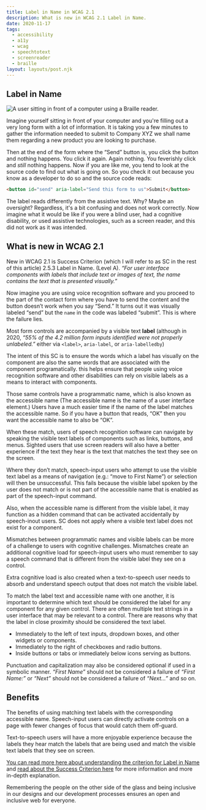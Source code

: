 ```yaml
---
title: Label in Name in WCAG 2.1
description: What is new in WCAG 2.1 Label in Name.
date: 2020-11-17
tags:
  - accessibility
  - a11y
  - wcag
  - speechtotext
  - screenreader
  - braille
layout: layouts/post.njk
---
```


## Label in Name

![A user sitting in front of a computer using a Braille reader.](https://res.cloudinary.com/colabottles/image/upload/v1605616284/images/accessibility.jpg "Photo by Sigmund on Unsplash.")

Imagine yourself sitting in front of your computer and you're filling out a very long form with a lot of information. It is taking you a few minutes to gather the information needed to submit to Company XYZ we shall name them regarding a new product you are looking to purchase.

Then at the end of the form where the &ldquo;Send&rdquo; button is, you click the button and nothing happens. You click it again. Again nothing. You feverishly click and _still_ nothing happens. Now if you are like me, you tend to look at the source code to find out what is going on. So you check it out because you know as a developer to do so and the source code reads:

```html
<button id="send" aria-label="Send this form to us">Submit</button>
```

The label reads differently from the assistive text. Why&quest; Maybe an oversight&quest; Regardless, it's a bit confusing and does not work correctly. Now imagine what it would be like if you were a blind user, had a cognitive disability, or used assistive technologies, such as a screen reader, and this did not work as it was intended.

## What is new in WCAG 2.1

New in WCAG 2.1 is Success Criterion (which I will refer to as SC in the rest of this article) 2.5.3 Label in Name. (Level A). *&ldquo;For user interface components with labels that include text or images of text, the name contains the text that is presented visually.&rdquo;*

Now imagine you are using voice recognition software and you proceed to the part of the contact form where you have to send the content and the button doesn’t work when you say &ldquo;Send.&rdquo; It turns out it was visually labeled &ldquo;send&rdquo; but the `name` in the code was labeled &ldquo;submit&rdquo;. This is where the failure lies.

Most form controls are accompanied by a visible text **label** (although in 2020, *&ldquo;55% of the 4.2 million form inputs identified were not properly unlabeled.&rdquo;* either via `<label>`, `aria-label`, or `aria-labelledby`)

The intent of this SC is to ensure the words which a label has visually on the component are also the same words that are associated with the component programatically. this helps ensure that people using voice recognition software and other disabilities can rely on visible labels as a means to interact with components.

Those same controls have a programmatic name, which is also known as the accessible name (The accessible name is the name of a user interface element.) Users have a much easier time if the name of the label matches the accessible name. So if you have a button that reads, “OK” then you want the accessible name to also be &ldquo;OK&rdquo;.

When these match, users of speech recognition software can navigate by speaking the visible text labels of components such as links, buttons, and menus. Sighted users that use screen readers will also have a better experience if the text they hear is the text that matches the text they see on the screen.

Where they don’t match, speech-input users who attempt to use the visible text label as a means of navigation (e.g.: &ldquo;move to First Name&rdquo;) or selection will then be unsuccessful. This fails because the visible label spoken by the user does not match or is not part of  the accessible name that is enabled as part of the speech-input command.

Also, when the accessible name is different from the visible label, it may function as a hidden command that can be activated accidentally by speech-inout users. SC does not apply where a visible text label does not exist for a component.

Mismatches between programmatic names and visible labels can be more of a challenge to users with cognitive challenges. Mismatches create an additional cognitive load for speech-input users who must remember to say a speech command that is different from the visible label they see on a control.

Extra cognitive load is also created when a text-to-speech user needs to absorb and understand speech output that does not match the visible label.

To match the label text and accessible name with one another, it is important to determine which text should be considered the label for any component for any given control. There are often multiple text strings in a user interface that may be relevant to a control. There are reasons why that  the label in close proximity should be considered the text label.

* Immediately to the left of text inputs, dropdown boxes, and other widgets or components.
* Immediately to the right of checkboxes and radio buttons.
* Inside buttons or tabs or immediately below icons serving as buttons.

Punctuation and capitalization may also be considered optional if used in a symbolic manner. *&ldquo;First Name&rdquo;* should not be considered a failure of *&ldquo;First Name:&rdquo;* or *&ldquo;Next&rdquo;* should not be considered a failure of *&ldquo;Next&hellip;&rdquo;* and so on.

## Benefits

The benefits of using matching text labels with the corresponding accessible name. Speech-input users can directly activate controls on a page with fewer changes of focus that would catch them off-guard.

Text-to-speech users will have a more enjoyable experience because the labels they hear match the labels that are being used and match the visible text labels that they see on screen.

[You can read more here about understanding the criterion for Label in Name](https://www.w3.org/WAI/WCAG21/Understanding/label-in-name.html) and [read about the Success Criterion here](https://www.w3.org/TR/WCAG21/#label-in-name) for more information and more in-depth explanation.

Remembering the people on the other side of the glass and being inclusive in our designs and our development processes ensures an open and inclusive web for everyone.
